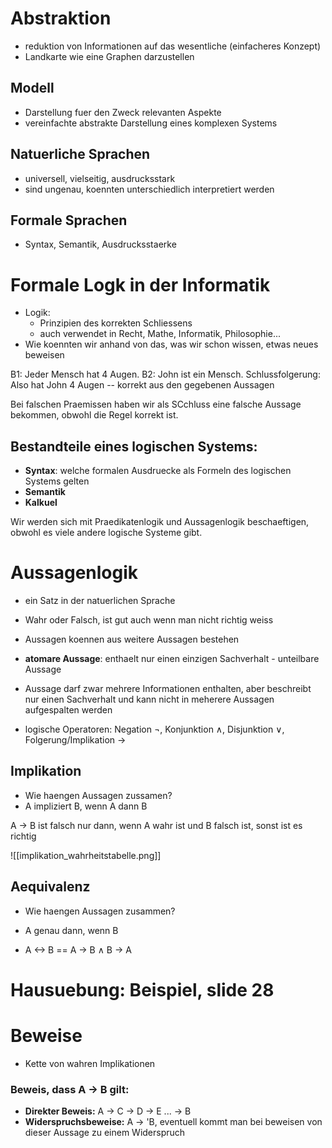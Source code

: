 # Abstraktion

- reduktion von Informationen auf das wesentliche (einfacheres Konzept)
- Landkarte wie eine Graphen darzustellen

## Modell
- Darstellung fuer den Zweck relevanten Aspekte
- vereinfachte abstrakte Darstellung eines komplexen Systems

## Natuerliche Sprachen
- universell, vielseitig, ausdrucksstark
- sind ungenau, koennten unterschiedlich interpretiert werden

## Formale Sprachen
- Syntax, Semantik, Ausdrucksstaerke

# Formale Logk in der Informatik
- Logik:
	- Prinzipien des korrekten Schliessens
	- auch verwendet in Recht, Mathe, Informatik, Philosophie...
- Wie koennten wir anhand von das, was wir schon wissen, etwas neues beweisen

B1: Jeder Mensch hat 4 Augen.
B2: John ist ein Mensch.
Schlussfolgerung: Also hat John 4 Augen -- korrekt aus den gegebenen Aussagen

Bei falschen Praemissen haben wir als SCchluss eine falsche Aussage bekommen, obwohl die Regel korrekt ist.

## Bestandteile eines logischen Systems:
- **Syntax**: welche formalen Ausdruecke als Formeln des logischen Systems gelten
- **Semantik**
- **Kalkuel**

Wir werden sich mit Praedikatenlogik und Aussagenlogik beschaeftigen, obwohl es viele andere logische Systeme gibt.

# Aussagenlogik

- ein Satz in der natuerlichen Sprache
- Wahr oder Falsch, ist gut auch wenn man nicht richtig weiss

- Aussagen koennen aus weitere Aussagen bestehen

- **atomare Aussage**: enthaelt nur einen einzigen Sachverhalt - unteilbare Aussage
- Aussage darf zwar mehrere Informationen enthalten, aber beschreibt nur einen Sachverhalt und kann nicht in meherere Aussagen aufgespalten werden 

- logische Operatoren: Negation ¬, Konjunktion ∧, Disjunktion ∨, Folgerung/Implikation →

## Implikation

- Wie haengen Aussagen zussamen?
- A impliziert B, wenn A dann B

A -> B ist falsch nur dann, wenn A wahr ist und B falsch ist,
sonst ist es richtig

![[implikation_wahrheitstabelle.png]]

## Aequivalenz

- Wie haengen Aussagen zusammen?
- A genau dann, wenn B

- A <-> B == A -> B ∧ B -> A

# **Hausuebung:** Beispiel, slide 28

# Beweise

- Kette von wahren Implikationen

### Beweis, dass A -> B gilt:

- **Direkter Beweis:** A -> C -> D -> E ... -> B
- **Widerspruchsbeweise:** A -> 'B, eventuell kommt man bei beweisen von dieser Aussage zu einem Widerspruch